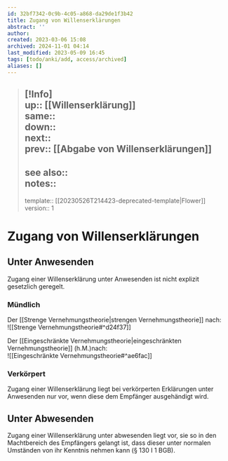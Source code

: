 ```yaml
---
id: 32bf7342-0c9b-4c05-a868-da29de1f3b42
title: Zugang von Willenserklärungen
abstract: ''
author: 
created: 2023-03-06 15:08
archived: 2024-11-01 04:14
last_modified: 2023-05-09 16:45
tags: [todo/anki/add, access/archived]
aliases: []
---
```


> [!Info]  
> up:: [[Willenserklärung]]  
> same::  
> down::  
> next::  
> prev:: [[Abgabe von Willenserklärungen]]
> ---  
> see also::  
> notes::
> ---
> template:: [[20230526T214423-deprecated-template|Flower]]  
> version:: 1 

# Zugang von Willenserklärungen

## Unter Anwesenden 

Zugang einer Willenserklärung unter Anwesenden ist nicht explizit gesetzlich geregelt.

### Mündlich

Der [[Strenge Vernehmungstheorie|strengen Vernehmungstheorie]] nach:  
![[Strenge Vernehmungstheorie#^d24f37]]

Der [[Eingeschränkte Vernehmungstheorie|eingeschränkten Vernehmungstheorie]] (h.M.)nach:  
![[Eingeschränkte Vernehmungstheorie#^ae6fac]]

### Verkörpert

Zugang einer Willenserklärung liegt bei verkörperten Erklärungen unter Anwesenden nur vor, wenn diese dem Empfänger ausgehändigt wird.

## Unter Abwesenden

Zugang einer Willenserklärung unter abwesenden liegt vor, sie so in den Machtbereich des Empfängers gelangt ist, dass dieser unter normalen Umständen von ihr Kenntnis nehmen kann (§ 130 I 1 BGB).
